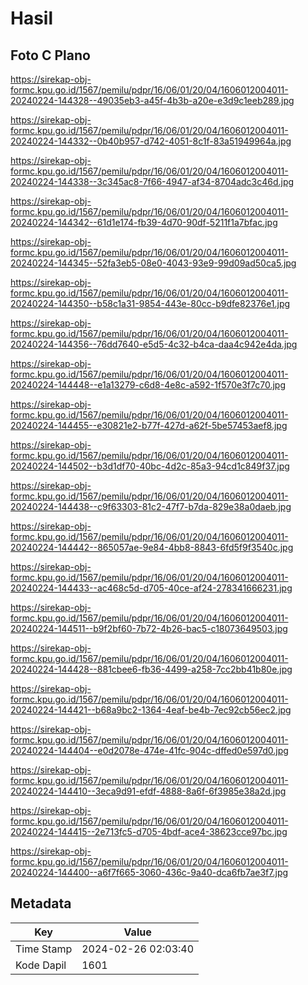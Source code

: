# Hasil

## Foto C Plano

https://sirekap-obj-formc.kpu.go.id/1567/pemilu/pdpr/16/06/01/20/04/1606012004011-20240224-144328--49035eb3-a45f-4b3b-a20e-e3d9c1eeb289.jpg

https://sirekap-obj-formc.kpu.go.id/1567/pemilu/pdpr/16/06/01/20/04/1606012004011-20240224-144332--0b40b957-d742-4051-8c1f-83a51949964a.jpg

https://sirekap-obj-formc.kpu.go.id/1567/pemilu/pdpr/16/06/01/20/04/1606012004011-20240224-144338--3c345ac8-7f66-4947-af34-8704adc3c46d.jpg

https://sirekap-obj-formc.kpu.go.id/1567/pemilu/pdpr/16/06/01/20/04/1606012004011-20240224-144342--61d1e174-fb39-4d70-90df-5211f1a7bfac.jpg

https://sirekap-obj-formc.kpu.go.id/1567/pemilu/pdpr/16/06/01/20/04/1606012004011-20240224-144345--52fa3eb5-08e0-4043-93e9-99d09ad50ca5.jpg

https://sirekap-obj-formc.kpu.go.id/1567/pemilu/pdpr/16/06/01/20/04/1606012004011-20240224-144350--b58c1a31-9854-443e-80cc-b9dfe82376e1.jpg

https://sirekap-obj-formc.kpu.go.id/1567/pemilu/pdpr/16/06/01/20/04/1606012004011-20240224-144356--76dd7640-e5d5-4c32-b4ca-daa4c942e4da.jpg

https://sirekap-obj-formc.kpu.go.id/1567/pemilu/pdpr/16/06/01/20/04/1606012004011-20240224-144448--e1a13279-c6d8-4e8c-a592-1f570e3f7c70.jpg

https://sirekap-obj-formc.kpu.go.id/1567/pemilu/pdpr/16/06/01/20/04/1606012004011-20240224-144455--e30821e2-b77f-427d-a62f-5be57453aef8.jpg

https://sirekap-obj-formc.kpu.go.id/1567/pemilu/pdpr/16/06/01/20/04/1606012004011-20240224-144502--b3d1df70-40bc-4d2c-85a3-94cd1c849f37.jpg

https://sirekap-obj-formc.kpu.go.id/1567/pemilu/pdpr/16/06/01/20/04/1606012004011-20240224-144438--c9f63303-81c2-47f7-b7da-829e38a0daeb.jpg

https://sirekap-obj-formc.kpu.go.id/1567/pemilu/pdpr/16/06/01/20/04/1606012004011-20240224-144442--865057ae-9e84-4bb8-8843-6fd5f9f3540c.jpg

https://sirekap-obj-formc.kpu.go.id/1567/pemilu/pdpr/16/06/01/20/04/1606012004011-20240224-144433--ac468c5d-d705-40ce-af24-278341666231.jpg

https://sirekap-obj-formc.kpu.go.id/1567/pemilu/pdpr/16/06/01/20/04/1606012004011-20240224-144511--b9f2bf60-7b72-4b26-bac5-c18073649503.jpg

https://sirekap-obj-formc.kpu.go.id/1567/pemilu/pdpr/16/06/01/20/04/1606012004011-20240224-144428--881cbee6-fb36-4499-a258-7cc2bb41b80e.jpg

https://sirekap-obj-formc.kpu.go.id/1567/pemilu/pdpr/16/06/01/20/04/1606012004011-20240224-144421--b68a9bc2-1364-4eaf-be4b-7ec92cb56ec2.jpg

https://sirekap-obj-formc.kpu.go.id/1567/pemilu/pdpr/16/06/01/20/04/1606012004011-20240224-144404--e0d2078e-474e-41fc-904c-dffed0e597d0.jpg

https://sirekap-obj-formc.kpu.go.id/1567/pemilu/pdpr/16/06/01/20/04/1606012004011-20240224-144410--3eca9d91-efdf-4888-8a6f-6f3985e38a2d.jpg

https://sirekap-obj-formc.kpu.go.id/1567/pemilu/pdpr/16/06/01/20/04/1606012004011-20240224-144415--2e713fc5-d705-4bdf-ace4-38623cce97bc.jpg

https://sirekap-obj-formc.kpu.go.id/1567/pemilu/pdpr/16/06/01/20/04/1606012004011-20240224-144400--a6f7f665-3060-436c-9a40-dca6fb7ae3f7.jpg


## Metadata

| Key        | Value               |
| ---------- | ------------------- |
| Time Stamp | 2024-02-26 02:03:40 |
| Kode Dapil | 1601                |



